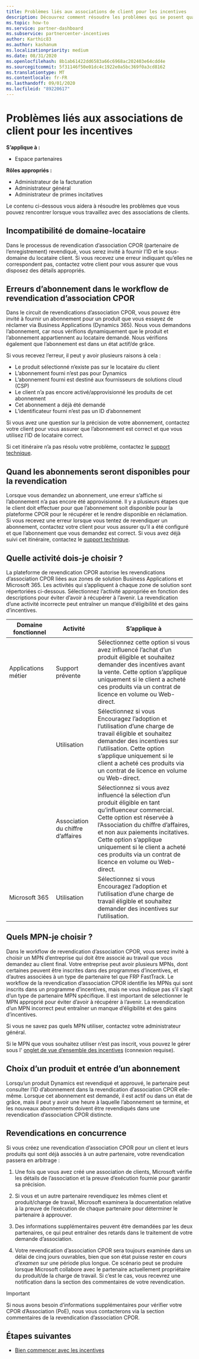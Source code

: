```yaml
---
title: Problèmes liés aux associations de client pour les incentives
description: Découvrez comment résoudre les problèmes qui se posent quand vous travaillez avec des associations de clients CPOR.
ms.topic: how-to
ms.service: partner-dashboard
ms.subservice: partnercenter-incentives
author: Karthic83
ms.author: kashanum
ms.localizationpriority: medium
ms.date: 08/31/2020
ms.openlocfilehash: 8b1ab61422dd6583a66c6968ac202403e64cdd4e
ms.sourcegitcommit: 5f31146f50e01dc4c1922e0a5bc369f0a3cd8162
ms.translationtype: MT
ms.contentlocale: fr-FR
ms.lasthandoff: 09/01/2020
ms.locfileid: "89220617"
---
```

# <a name="incentives-customer-association-issues"></a>Problèmes liés aux associations de client pour les incentives

**S’applique à :**

- Espace partenaires

**Rôles appropriés :**

- Administrateur de la facturation
- Administrateur général
- Administrateur de primes incitatives

Le contenu ci-dessous vous aidera à résoudre les problèmes que vous pouvez rencontrer lorsque vous travaillez avec des associations de clients.

## <a name="domain-tenant-mismatch"></a>Incompatibilité de domaine-locataire

Dans le processus de revendication d’association CPOR (partenaire de l’enregistrement) revendiqué, vous serez invité à fournir l’ID et le sous-domaine du locataire client. Si vous recevez une erreur indiquant qu’elles ne correspondent pas, contactez votre client pour vous assurer que vous disposez des détails appropriés.

## <a name="subscription-errors-in-the-cpor-association-claim-flow"></a>Erreurs d’abonnement dans le workflow de revendication d’association CPOR

Dans le circuit de revendications d’association CPOR, vous pouvez être invité à fournir un abonnement pour un produit que vous essayez de réclamer via Business Applications (Dynamics 365). Nous vous demandons l’abonnement, car nous vérifions dynamiquement que le produit et l’abonnement appartiennent au locataire demandé. Nous vérifions également que l’abonnement est dans un état actif/de grâce.

Si vous recevez l’erreur, il peut y avoir plusieurs raisons à cela :

- Le produit sélectionné n’existe pas sur le locataire du client
- L’abonnement fourni n’est pas pour Dynamics
- L’abonnement fourni est destiné aux fournisseurs de solutions cloud (CSP)
- Le client n’a pas encore activé/approvisionné les produits de cet abonnement
- Cet abonnement a déjà été demandé
- L’identificateur fourni n’est pas un ID d’abonnement

Si vous avez une question sur la précision de votre abonnement, contactez votre client pour vous assurer que l’abonnement est correct et que vous utilisez l’ID de locataire correct.

Si cet itinéraire n’a pas résolu votre problème, contactez le [support technique](https://partner.microsoft.com/dashboard/support/incentives/servicerequests?category=incentives).

## <a name="when-subscriptions-will-be-available-to-claim"></a>Quand les abonnements seront disponibles pour la revendication

Lorsque vous demandez un abonnement, une erreur s’affiche si l’abonnement n’a pas encore été approvisionné. Il y a plusieurs étapes que le client doit effectuer pour que l’abonnement soit disponible pour la plateforme CPOR pour le récupérer et le rendre disponible en réclamation. Si vous recevez une erreur lorsque vous tentez de revendiquer un abonnement, contactez votre client pour vous assurer qu’il a été configuré et que l’abonnement que vous demandez est correct. Si vous avez déjà suivi cet itinéraire, contactez le [support technique](https://partner.microsoft.com/dashboard/support/incentives/servicerequests?category=incentives).

## <a name="which-activity-do-i-choose"></a>Quelle activité dois-je choisir ?

La plateforme de revendication CPOR autorise les revendications d’association CPOR liées aux zones de solution Business Applications et Microsoft 365. Les activités qui s’appliquent à chaque zone de solution sont répertoriées ci-dessous. Sélectionnez l’activité appropriée en fonction des descriptions pour éviter d’avoir à récupérer à l’avenir. La revendication d’une activité incorrecte peut entraîner un manque d’éligibilité et des gains d’incentives.


| Domaine fonctionnel | Activité | S’applique à |
| ------ | ----------- | ----------- |
| Applications métier      | Support prévente   | Sélectionnez cette option si vous avez influencé l’achat d’un produit éligible et souhaitez demander des incentives avant la vente. Cette option s’applique uniquement si le client a acheté ces produits via un contrat de licence en volume ou Web-direct. |
|    |  Utilisation  | Sélectionnez si vous Encouragez l’adoption et l’utilisation d’une charge de travail éligible et souhaitez demander des incentives sur l’utilisation. Cette option s’applique uniquement si le client a acheté ces produits via un contrat de licence en volume ou Web-direct. |
|    | Association du chiffre d’affaires   | Sélectionnez si vous avez influencé la sélection d’un produit éligible en tant qu’influenceur commercial. Cette option est réservée à l’Association du chiffre d’affaires, et non aux paiements incitatives. Cette option s’applique uniquement si le client a acheté ces produits via un contrat de licence en volume ou Web-direct.   |
| Microsoft 365   | Utilisation   | Sélectionnez si vous Encouragez l’adoption et l’utilisation d’une charge de travail éligible et souhaitez demander des incentives sur l’utilisation. |

## <a name="which-mpn-do-i-choose"></a>Quels MPN-je choisir ?

Dans le workflow de revendication d’association CPOR, vous serez invité à choisir un MPN d’entreprise qui doit être associé au travail que vous demandez au client final. Votre entreprise peut avoir plusieurs MPNs, dont certaines peuvent être inscrites dans des programmes d’incentives, et d’autres associées à un type de partenaire tel que FRP FastTrack. Le workflow de la revendication d’association CPOR identifie les MPNs qui sont inscrits dans un programme d’incentives, mais ne vous indique pas s’il s’agit d’un type de partenaire MPN spécifique. Il est important de sélectionner le MPN approprié pour éviter d’avoir à récupérer à l’avenir. La revendication d’un MPN incorrect peut entraîner un manque d’éligibilité et des gains d’incentives.

Si vous ne savez pas quels MPN utiliser, contactez votre administrateur général.

Si le MPN que vous souhaitez utiliser n’est pas inscrit, vous pouvez le gérer sous l' [onglet de vue d’ensemble des incentives](https://partner.microsoft.com/dashboard/incentives/enrollment/summary) (connexion requise).

## <a name="choosing-a-product-vs-entering-a-subscription"></a>Choix d’un produit et entrée d’un abonnement

Lorsqu’un produit Dynamics est revendiqué et approuvé, le partenaire peut consulter l’ID d’abonnement dans la revendication d’association CPOR elle-même. Lorsque cet abonnement est demandé, il est actif ou dans un état de grâce, mais il peut y avoir une heure à laquelle l’abonnement se termine, et les nouveaux abonnements doivent être revendiqués dans une revendication d’association CPOR distincte.

## <a name="competing-claims"></a>Revendications en concurrence

Si vous créez une revendication d’association CPOR pour un client et leurs produits qui sont déjà associés à un autre partenaire, votre revendication passera en arbitrage :

1. Une fois que vous avez créé une association de clients, Microsoft vérifie les détails de l’association et la preuve d’exécution fournie pour garantir sa précision.

2. Si vous et un autre partenaire revendiquez les mêmes client et produit/charge de travail, Microsoft examinera la documentation relative à la preuve de l’exécution de chaque partenaire pour déterminer le partenaire à approuver.

3. Des informations supplémentaires peuvent être demandées par les deux partenaires, ce qui peut entraîner des retards dans le traitement de votre demande d’association.

4. Votre revendication d’association CPOR sera toujours examinée dans un délai de cinq jours ouvrables, bien que son état puisse rester en _cours d’examen_ sur une période plus longue. Ce scénario peut se produire lorsque Microsoft collabore avec le partenaire actuellement propriétaire du produit/de la charge de travail. Si c’est le cas, vous recevrez une notification dans la section des commentaires de votre revendication. 

>[!IMPORTANT]
>Si nous avons besoin d’informations supplémentaires pour vérifier votre CPOR d’Association (PoE), nous vous contacterons via la section commentaires de la revendication d’association CPOR.

## <a name="next-steps"></a>Étapes suivantes

- [Bien commencer avec les incentives](incentives-get-started-intro.md)
